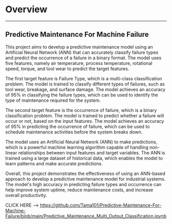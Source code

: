 # **Overview**
______________
## **Predictive Maintenance For Machine Failure**

This project aims to develop a predictive maintenance model using an Artificial Neural Network (ANN) that can accurately classify failure types and predict the occurrence of a failure in a binary format. The model uses five features, namely air temperature, process temperature, rotational speed, torque, and tool wear to predict the target features.

The first target feature is Failure Type, which is a multi-class classification problem. The model is trained to classify different types of failures, such as tool wear, breakage, and surface damage. The model achieves an accuracy of 95% in classifying the failure types, which can be used to identify the type of maintenance required for the system.

The second target feature is the occurrence of failure, which is a binary classification problem. The model is trained to predict whether a failure will occur or not, based on the input features. The model achieves an accuracy of 95% in predicting the occurrence of failure, which can be used to schedule maintenance activities before the system breaks down.

The model uses an Artificial Neural Network (ANN) to make predictions, which is a powerful machine learning algorithm capable of handling non-linear relationships between input features and target variables. The ANN is trained using a large dataset of historical data, which enables the model to learn patterns and make accurate predictions.

Overall, this project demonstrates the effectiveness of using an ANN-based approach to develop a predictive maintenance model for industrial systems. The model's high accuracy in predicting failure types and occurrence can help improve system uptime, reduce maintenance costs, and increase overall productivity.

CLICK HERE --> https://github.com/Tama101/Predictive-Maintenance-For-Machine-Failure/blob/main/Predictive_Maintenance_Multi_Output_Classification.ipynb
